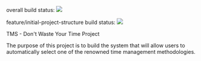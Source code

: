 
overall build status:
<img src="https://ci.appveyor.com/api/projects/status/dun5fiyfhbdntl4a?svg=true"/>

feature/initial-project-structure build status:
<img src="https://ci.appveyor.com/api/projects/status/dun5fiyfhbdntl4a/branch/feature/initial-project-structure?svg=true"/>

TMS - Don't Waste Your Time Project

The purpose of this project is to build the system that will allow users to automatically select one of the renowned time management methodologies.
